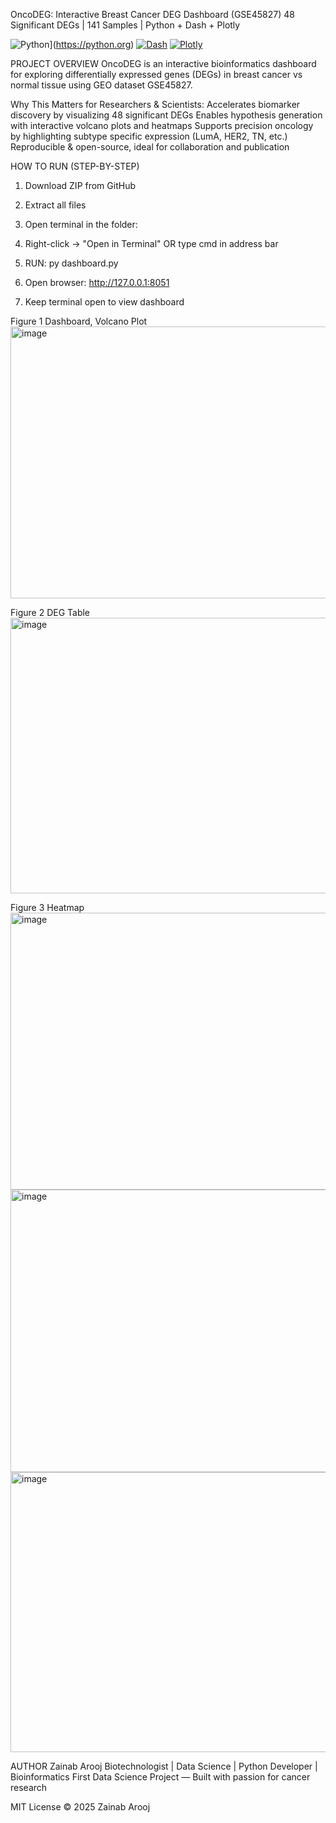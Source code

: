 OncoDEG: Interactive Breast Cancer DEG Dashboard (GSE45827)
48 Significant DEGs | 141 Samples | Python + Dash + Plotly

![Python](https://img.shields.io/badge/Python-3.13-blue)](https://python.org)
[![Dash](https://img.shields.io/badge/Dash-Interactive_Apps-orange)](https://dash.plotly.com)
[![Plotly](https://img.shields.io/badge/Plotly-Interactive_Plots-yellowgreen)](https://plotly.com)

PROJECT OVERVIEW
OncoDEG is an interactive bioinformatics dashboard for exploring differentially expressed genes (DEGs) in breast cancer vs normal tissue using GEO dataset GSE45827.

Why This Matters for Researchers & Scientists:
Accelerates biomarker discovery by visualizing 48 significant DEGs
Enables hypothesis generation with interactive volcano plots and heatmaps
Supports precision oncology by highlighting subtype specific expression (LumA, HER2, TN, etc.)
Reproducible & open-source, ideal for collaboration and publication

HOW TO RUN (STEP-BY-STEP)

1. Download ZIP from GitHub
2. Extract all files
3. Open terminal in the folder:
4. Right-click → "Open in Terminal"
OR type cmd in address bar
5. RUN:
        py dashboard.py

6. Open browser: http://127.0.0.1:8051
7. Keep terminal open to view dashboard

Figure 1 Dashboard, Volcano Plot
<img width="931" height="435" alt="image" src="https://github.com/user-attachments/assets/695d11df-ee06-45ee-8800-a8de63a02150" />

Figure 2 DEG Table
<img width="932" height="441" alt="image" src="https://github.com/user-attachments/assets/648ba686-0900-4276-90a3-4fc2605a3487" />

Figure 3 Heatmap
<img width="923" height="443" alt="image" src="https://github.com/user-attachments/assets/a0ca1619-9f51-4204-8d76-b9cb4ffc0a39" />
<img width="928" height="452" alt="image" src="https://github.com/user-attachments/assets/6def3541-b44f-47df-8fd3-f026437e0e6b" />
<img width="938" height="448" alt="image" src="https://github.com/user-attachments/assets/d37379b9-0831-4043-8522-e8b89d170953" />

AUTHOR
Zainab Arooj
Biotechnologist | Data Science | Python Developer | Bioinformatics
First Data Science Project — Built with passion for cancer research

MIT License © 2025 Zainab Arooj
